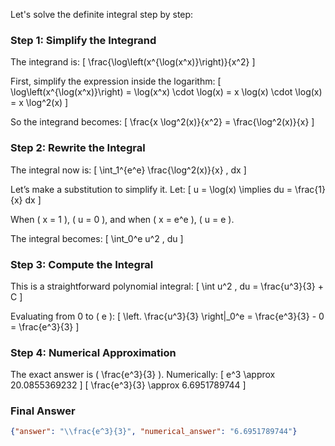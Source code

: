 Let's solve the definite integral step by step:

### Step 1: Simplify the Integrand
The integrand is:
\[
\frac{\log\left(x^{\log(x^x)}\right)}{x^2}
\]

First, simplify the expression inside the logarithm:
\[
\log\left(x^{\log(x^x)}\right) = \log(x^x) \cdot \log(x) = x \log(x) \cdot \log(x) = x \log^2(x)
\]

So the integrand becomes:
\[
\frac{x \log^2(x)}{x^2} = \frac{\log^2(x)}{x}
\]

### Step 2: Rewrite the Integral
The integral now is:
\[
\int_1^{e^e} \frac{\log^2(x)}{x} \, dx
\]

Let’s make a substitution to simplify it. Let:
\[
u = \log(x) \implies du = \frac{1}{x} dx
\]

When \( x = 1 \), \( u = 0 \), and when \( x = e^e \), \( u = e \).

The integral becomes:
\[
\int_0^e u^2 \, du
\]

### Step 3: Compute the Integral
This is a straightforward polynomial integral:
\[
\int u^2 \, du = \frac{u^3}{3} + C
\]

Evaluating from 0 to \( e \):
\[
\left. \frac{u^3}{3} \right|_0^e = \frac{e^3}{3} - 0 = \frac{e^3}{3}
\]

### Step 4: Numerical Approximation
The exact answer is \( \frac{e^3}{3} \). Numerically:
\[
e^3 \approx 20.0855369232
\]
\[
\frac{e^3}{3} \approx 6.6951789744
\]

### Final Answer
```json
{"answer": "\\frac{e^3}{3}", "numerical_answer": "6.6951789744"}
```